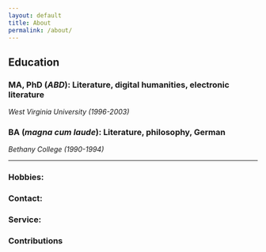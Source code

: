 ```yaml
---
layout: default
title: About
permalink: /about/
---
```



## Education

### MA, PhD (_ABD_): Literature, digital humanities, electronic literature

_West Virginia University (1996-2003)_

### BA (_magna cum laude_): Literature, philosophy, German

_Bethany College (1990-1994)_

---------------------


### Hobbies:



### Contact:



### Service:

### Contributions
